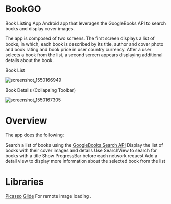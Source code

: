 # BookGO
Book Listing App
Android app that leverages the GoogleBooks API to search books and display cover images. 

The app is composed of two screens. The first screen displays a list of books, in which, each book is described by its title, author and cover photo and book rating and book price in user country currency. After a user selects a book from the list, a second screen appears displaying additional details about the book.

Book List

![screenshot_1550166949](https://user-images.githubusercontent.com/24213038/52807804-35a86700-3095-11e9-84fb-d2b82d1f21ce.png)

Book Details (Collapsing Toolbar)

![screenshot_1550167305](https://user-images.githubusercontent.com/24213038/52807939-7c965c80-3095-11e9-8bdd-c782df889401.png)
# Overview
The app does the following:

Search a list of books using the [GoogleBooks Search API](https://developers.google.com/books/)
Display the list of books with their cover images and details
Use SearchView to search for books with a title
Show ProgressBar before each network request
Add a detail view to display more information about the selected book from the list

# Libraries
[Picasso](http://square.github.io/picasso)
[Glide](https://github.com/bumptech/glide) For remote image loading .
